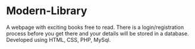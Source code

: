 # Modern-Library
A webpage with exciting books free to read. There is a login/registration process before you get there and your details will be stored in a database.
Developed using HTML, CSS, PHP, MySql.
